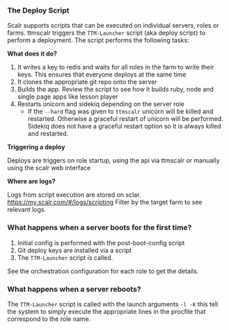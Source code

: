 ### The Deploy Script

Scalr supports scripts that can be executed on individual servers, roles or farms. ttmscalr triggers the `TTM-Launcher`
script (aka deploy script) to perform a deployment. The script performs the following tasks:

**What does it do?**

1. It writes a key to redis and waits for all roles in the farm to write their keys. This ensures that everyone deploys at the same time
2. It clones the appropriate git repo onto the server
3. Builds the app. Review the script to see how it builds ruby, node and single page apps like lesson player
4. Restarts unicorn and sidekiq depending on the server role
   * If the `--hard` flag was given to `ttmscalr` unicorn will be killed and restarted. Otherwise a graceful restart of unicorn will be performed. Sidekiq does not have a graceful restart option so it is always killed and restarted.

**Triggering a deploy**

Deploys are triggers on role startup, using the api via ttmscalr or manually using the scalr web interface

**Where are logs?**

Logs from script execution are stored on sclar. https://my.scalr.com/#/logs/scripting Filter by the target farm to see relevant logs.

### What happens when a server boots for the first time?

1. Initial config is performed with the post-boot-config script
2. Git deploy keys are installed via a script
3. The `TTM-Launcher` script is called.

See the orchestration configuration for each role to get the details.

### What happens when a server reboots?

The `TTM-Launcher` script is called with the launch arguments `-l -K` this tell the system to simply execute the appropriate lines in the procfile that correspond to the role name.
